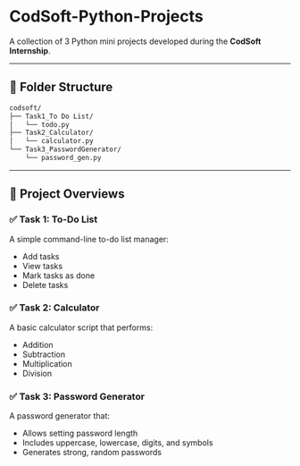 # CodSoft-Python-Projects

A collection of 3 Python mini projects developed during the **CodSoft Internship**.

---

## 📁 Folder Structure

```bash
codsoft/
├── Task1_To Do List/
│   └── todo.py
├── Task2_Calculator/
│   └── calculator.py
└── Task3_PasswordGenerator/
    └── password_gen.py
```

---

## 🚀 Project Overviews

### ✅ Task 1: To-Do List
A simple command-line to-do list manager:

- Add tasks  
- View tasks  
- Mark tasks as done  
- Delete tasks

### ✅ Task 2: Calculator
A basic calculator script that performs:

- Addition  
- Subtraction  
- Multiplication  
- Division

### ✅ Task 3: Password Generator
A password generator that:

- Allows setting password length  
- Includes uppercase, lowercase, digits, and symbols  
- Generates strong, random passwords
